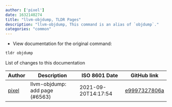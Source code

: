 ```yaml
---
author: ['pixel']
date: 1632140274
title: "llvm-objdump, TLDR Pages"
description: "llvm-objdump, This command is an alias of `objdump`."
categories: "common"
---
```

- View documentation for the original command:

```bash
tldr objdump
```
List of changes to this documentation


Author | Description | ISO 8601 Date | GitHub link
------|-----|-----|-----
[pixel](mailto:35269695+pixelcmtd@users.noreply.github.com) | llvm-objdump: add page (#6563) | 2021-09-20T14:17:54 | [e9997327806a](https://github.com/tldr-pages/tldr/commit/e9997327806a478d6d3330ca85827852beb67731)

